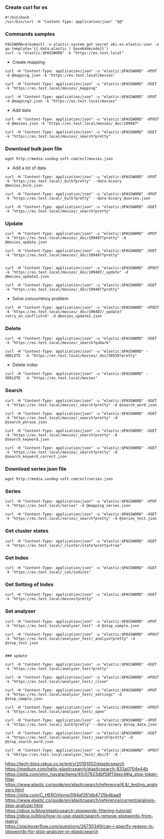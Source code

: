 ### Create curl for es

~~~shell
#!/bin/bash
/usr/bin/curl -H "Content-Type: application/json" "$@"
~~~

### Commands samples

~~~
PASSWORD=$(kubectl -n elastic-system get secret obi-es-elastic-user -o go-template='{{.data.elastic | base64decode}}')
curl -u "elastic:$PASSWORD" -k "https://es.test.local"
~~~

- Create mapping
~~~
curl -H "Content-Type: application/json" -u "elastic:$PASSWORD" -XPUT -d @mapping.json -k "https://es.test.local/movies"

curl -H "Content-Type: application/json" -u "elastic:$PASSWORD" -XGET -k "https://es.test.local/movies/_mapping"

curl -H "Content-Type: application/json" -u "elastic:$PASSWORD" -XPUT -d @mapping2.json -k "https://es.test.local/movies"
~~~

- Add data
~~~
curl -H "Content-Type: application/json" -u "elastic:$PASSWORD" -XPOST -d @movies.json -k "https://es.test.local/movies/_doc/109487"

curl -H "Content-Type: application/json" -u "elastic:$PASSWORD" -XGET -k "https://es.test.local/movies/_search?pretty"
~~~

### Download bulk json file

~~~
wget http://media.sundog-soft.com/es7/movies.json
~~~

- Add a lot of data

~~~
curl -H "Content-Type: application/json" -u "elastic:$PASSWORD" -XPUT  -k "https://es.test.local/_bulk?pretty" --data-binary @movies_bulk.json

curl -H "Content-Type: application/json" -u "elastic:$PASSWORD" -XPUT  -k "https://es.test.local/_bulk?pretty" --data-binary @series.json

curl -H "Content-Type: application/json" -u "elastic:$PASSWORD" -XGET -k "https://es.test.local/movies/_search?pretty"
~~~

### Update

~~~
curl -H "Content-Type: application/json" -u "elastic:$PASSWORD" -XPUT  -k "https://es.test.local/movies/_doc/109487?pretty" -d @movies_update.json

curl -H "Content-Type: application/json" -u "elastic:$PASSWORD" -XGET -k "https://es.test.local/movies/_doc/109487?pretty"


curl -H "Content-Type: application/json" -u "elastic:$PASSWORD" -XPOST  -k "https://es.test.local/movies/_doc/109487/_update" -d @movies_update2.json

curl -H "Content-Type: application/json" -u "elastic:$PASSWORD" -XGET -k "https://es.test.local/movies/_doc/109487?pretty"
~~~

- Solve concurrency problem

~~~
curl -H "Content-Type: application/json" -u "elastic:$PASSWORD" -XPOST  -k "https://es.test.local/movies/_doc/109487/_update?retry_on_conflict=5" -d @movies_update2.json
~~~

### Delete

~~~
curl -H "Content-Type: application/json" -u "elastic:$PASSWORD" -XGET -k "https://es.test.local/movies/_search?q=Dark"

curl -H "Content-Type: application/json" -u "elastic:$PASSWORD" -XDELETE  -k "https://es.test.local/movies/_doc/58559?pretty"
~~~

- Delete index

~~~
curl -H "Content-Type: application/json" -u "elastic:$PASSWORD" -XDELETE  -k "https://es.test.local/movies"
~~~

### Search

~~~
curl -H "Content-Type: application/json" -u "elastic:$PASSWORD" -XGET -k "https://es.test.local/movies/_search?pretty" -d @search_word.json

curl -H "Content-Type: application/json" -u "elastic:$PASSWORD" -XGET -k "https://es.test.local/movies/_search?pretty" -d @search_phrase.json

curl -H "Content-Type: application/json" -u "elastic:$PASSWORD" -XGET -k "https://es.test.local/movies/_search?pretty" -d @search_keyword.json

curl -H "Content-Type: application/json" -u "elastic:$PASSWORD" -XGET -k "https://es.test.local/movies/_search?pretty" -d @search_keyword_correct.json

~~~

### Download series json file

~~~
wget http://media.sundog-soft.com/es7/series.json
~~~

### Series

~~~
curl -H "Content-Type: application/json" -u "elastic:$PASSWORD" -XPUT -k "https://es.test.local/series" -d @mapping_series.json

curl -H "Content-Type: application/json" -u "elastic:$PASSWORD" -XGET -k "https://es.test.local/series/_search?pretty" -d @series_test.json

~~~

### Get cluster states

~~~
curl -H "Content-Type: application/json" -u "elastic:$PASSWORD" -XGET -k "https://es.test.local/_cluster/state?pretty=true"
~~~

### Get Index

~~~
curl -H "Content-Type: application/json" -u "elastic:$PASSWORD" -XGET -k "https://es.test.local/_cat/indices"
~~~

### Get Setting of Index

~~~
curl -H "Content-Type: application/json" -u "elastic:$PASSWORD" -XGET -k "https://es.test.local/movies?pretty"
~~~

### Set analyser

~~~
curl -H "Content-Type: application/json" -u "elastic:$PASSWORD" -XPUT -k "https://es.test.local/analyzer_test" -d @stop_sample.json

curl -H "Content-Type: application/json" -u "elastic:$PASSWORD" -XPOST -k "https://es.test.local/analyzer_test/_analyze?pretty" -d @stop_test.json


### update

curl -H "Content-Type: application/json" -u "elastic:$PASSWORD" -XGET -k "https://es.test.local/analyzer_test?pretty"

curl -H "Content-Type: application/json" -u "elastic:$PASSWORD" -XPOST -k "https://es.test.local/analyzer_test/_close"

curl -H "Content-Type: application/json" -u "elastic:$PASSWORD" -XPUT -k "https://es.test.local/analyzer_test/_settings" -d @stop_sample.json

curl -H "Content-Type: application/json" -u "elastic:$PASSWORD" -XPOST -k "https://es.test.local/analyzer_test/_open"
~~~

~~~
curl -H "Content-Type: application/json" -u "elastic:$PASSWORD" -XPUT  -k "https://es.test.local/_bulk?pretty" --data-binary @stop_data.json

curl -H "Content-Type: application/json" -u "elastic:$PASSWORD" -XGET -k "https://es.test.local/analyzer_test/_search?pretty" -d @stop_search_word.json

curl -H "Content-Type: application/json" -u "elastic:$PASSWORD" -XPOST -k "hhttps://es.test.local/analyzer_test/_doc/5" -d '
~~~


https://tech-blog.rakus.co.jp/entry/20191002/elasticsearch<br>
https://medium.com/hello-elasticsearch/elasticsearch-833a0704e44b<br>
https://qiita.com/shin_hayata/items/41c07923dbf58f13eec4#ja_stop-token-filter<br>
https://www.elastic.co/guide/en/elasticsearch/reference/6.8/_testing_analyzers.html<br>
https://qiita.com/C_HERO/items/094af261db4725b4baa9<br>
https://www.elastic.co/guide/en/elasticsearch/reference/current/analysis-stop-analyzer.html<br>
https://qbox.io/blog/elasticsearch-stopwords-filtering-tutorial/<br>
https://qbox.io/blog/how-to-use-elasticsearch-remove-stopwords-from-query/<br>
https://stackoverflow.com/questions/26730349/can-i-specify-regexp-in-stopwords-for-stop-analyzer-in-elasticsearch<br>

